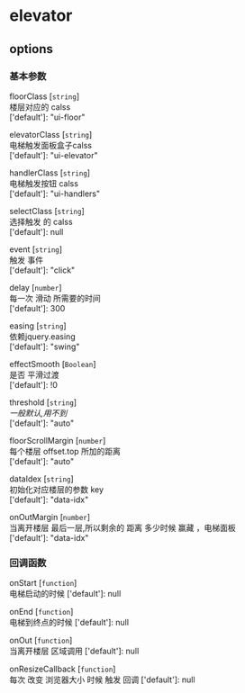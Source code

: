 # elevator

## options

### 基本参数

floorClass [`string`]  
    楼层对应的 calss  
    ['default']: "ui-floor"

elevatorClass [`string`]  
    电梯触发面板盒子calss  
    ['default']: "ui-elevator"
    
handlerClass [`string`]  
    电梯触发按钮 calss  
    ['default']: "ui-handlers"
    
selectClass [`string`]  
    选择触发 的 calss  
    ['default']: null
    
event [`string`]  
    触发 事件  
    ['default']: "click"

delay [`number`]  
       每一次 滑动 所需要的时间  
    ['default']: 300
    
easing [`string`]  
       依赖jquery.easing   
    ['default']: "swing"

effectSmooth [`Boolean`]  
       是否 平滑过渡  
    ['default']: !0
    
threshold [`string`]  
    *一般默认,用不到*  
    ['default']: "auto"
    
floorScrollMargin [`number`]  
    每个楼层 offset.top 所加的距离  
    ['default']: "auto"   
    
    
dataIdex [`string`]  
   初始化对应楼层的参数 key  
    ['default']: "data-idx" 
    
 onOutMargin [`number`]  
    当离开楼层 最后一层,所以剩余的 距离 多少时候 赢藏 ，电梯面板  
     ['default']: "data-idx" 
     
### 回调函数
 
 onStart [`function`]  
    电梯启动的时候 
     ['default']: null
     
  onEnd [`function`]  
   电梯到终点的时候
     ['default']: null
      
  onOut [`function`]  
    当离开楼层 区域调用
      ['default']: null
    
onResizeCallback [`function`]  
  每次 改变 浏览器大小 时候 触发 回调
    ['default']: null  
